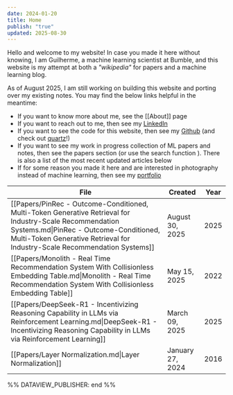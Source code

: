 ```yaml
---
date: 2024-01-20
title: Home
publish: "true"
updated: 2025-08-30
---
```

Hello and welcome to my website! In case you made it here without knowing, I am Guilherme, a machine learning scientist at Bumble, and this website is my attempt at both a *"wikipedia"* for papers and a machine learning blog. 

As of August 2025, I am still working on building this website and porting over my existing notes. You may find the below links helpful in the meantime:
- If you want to know more about me, see the [[About]] page
- If you want to reach out to me, then see my [LinkedIn](https://www.linkedin.com/in/gilunga/)
- If you want to see the code for this website, then see my [Github](https://github.com/GIlunga) (and check out [quartz](https://github.com/jackyzha0/quartz)!)
- If you want to see my work in progress collection of ML papers and notes, then see the papers section (or use the search function ). There is also a list of the most recent updated articles below
- If for some reason you made it here and are interested in photography instead of machine learning, then see my [portfolio](https://gilunga.myportfolio.com/)



<!--
 %%DATAVIEW_PUBLISHER: start
```dataview
TABLE date as Created, Year
FROM #paper and -#stub
WHERE publish = "true"
SORT date DESC
LIMIT 10
```
%%
-->

| File                                                                                                                                                                                                                             | Created          | Year |
| -------------------------------------------------------------------------------------------------------------------------------------------------------------------------------------------------------------------------------- | ---------------- | ---- |
| [[Papers/PinRec - Outcome-Conditioned, Multi-Token Generative Retrieval for Industry-Scale Recommendation Systems.md\|PinRec - Outcome-Conditioned, Multi-Token Generative Retrieval for Industry-Scale Recommendation Systems]] | August 30, 2025  | 2025 |
| [[Papers/Monolith - Real Time Recommendation System With Collisionless Embedding Table.md\|Monolith - Real Time Recommendation System With Collisionless Embedding Table]]                                                       | May 15, 2025     | 2022 |
| [[Papers/DeepSeek-R1 - Incentivizing Reasoning Capability in LLMs via Reinforcement Learning.md\|DeepSeek-R1 - Incentivizing Reasoning Capability in LLMs via Reinforcement Learning]]                                           | March 09, 2025   | 2025 |
| [[Papers/Layer Normalization.md\|Layer Normalization]]                                                                                                                                                                           | January 27, 2024 | 2016 |

%% DATAVIEW_PUBLISHER: end %%


<!---
## \[WIP\] **How** to use this website 

- Search
- Graph
- Tags
- Wikilinks and popovers
- Backlinks 
-->
